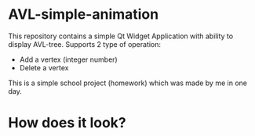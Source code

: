 # AVL-simple-animation

This repository contains a simple Qt Widget Application with ability to display AVL-tree. Supports 2 type of operation:
* Add a vertex (integer number)
* Delete a vertex


This is a simple school project (homework) which was made by me in one day.

<!-- <img src="images/Homework.png" alt="homework" width="350"/> -->


# How does it look?

<!-- <img src="images/AVL-1.png" alt="pic_1" width="350"/> -->

<!-- <img src="images/AVL-2.png" alt="pic_1" width="350"/> -->

